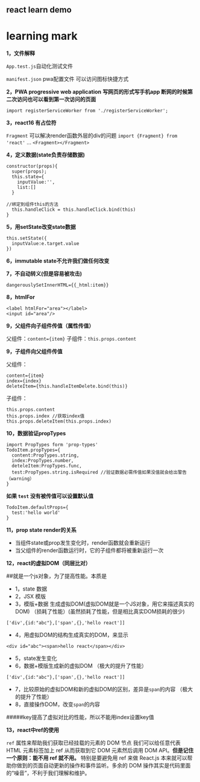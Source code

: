 ## react learn demo


# learning mark

**1，文件解释**

`App.test.js`自动化测试文件

`manifest.json` pwa配置文件 可以访问图标快捷方式

**2，PWA progressive web application**
**写网页的形式写手机app 断网的时候第二次访问也可以看到第一次访问的页面**

`import registerServiceWorker from './registerServiceWorker';`

**3，react16 有占位符**

`Fragment` 可以解决render函数外层的div的问题
`import {Fragment} from 'react'`
...
`<Fragment></Fragment>`

**4，定义数据(state负责存储数据)**

```
constructor(props){
  super(props);
  this.state={
    inputValue:'',
    list:[]
  }

//绑定到组件this的方法
  this.handleClick = this.handleClick.bind(this) 
}

```

**5，用setState改变state数据**

```
this.setState({
  inputValue:e.target.value
})
```

**6，immutable state不允许我们做任何改变**

**7，不自动转义(但是容易被攻击)**

`dangerouslySetInnerHTML={{_html:item}}`

**8，htmlFor**

```
<label htmlFor="area"></label>
<input id="area"/>
```

**9，父组件向子组件传值（属性传值）**

父组件：`content={item}`
子组件：`this.props.content`

**9，子组件向父组件传值**

父组件：

```
content={item} 
index={index}
deleteItem={this.handleItemDelete.bind(this)}
```

子组件：

```
this.props.content
this.props.index //获取index值
this.props.deleteItem(this.props.index)

``` 

**10，数据验证propTypes**

```
import PropTypes form 'prop-types'
TodoItem.propTypes={
  content:PropTypes.string,
  index:PropTypes.number,
  deteleItem:PropTypes.func,
  test:PropTypes.string.isRequired //验证数据必需传值如果没值就会给出警告（warning）
}
```

**如果 `test`  没有被传值可以设置默认值**

```
TodoItem.defaultProps={
  test:'hello world'
}

```

**11，prop state render的关系**

* 当组件state或prop发生变化时，render函数就会重新运行
* 当父组件的render函数运行时，它的子组件都将被重新运行一次

**12，react的虚拟DOM（同层比对）**

##就是一个js对象，为了提高性能。本质是

* 1，state 数据
* 2，JSX 模版
* 3，模版+数据 生成虚拟DOM(虚拟DOM就是一个JS对象，用它来描述真实的DOM) （损耗了性能）(虽然损耗了性能，但是相比真实DOM损耗的很少)


`['div',{id:"abc"},['span',{},'hello react']]`

* 4，用虚拟DOM的结构生成真实的DOM，来显示

`<div id="abc"><span>hello react</span></div>`

* 5，state发生变化
* 6，数据+模版生成新的虚拟DOM （极大的提升了性能）

`['div',{id:"abc"},['span',{},'hello react']]`

* 7，比较原始的虚拟DOM和新的虚拟DOM的区别，差异是`span`的内容 （极大的提升了性能）
* 8，直接操作DOM，改变`span`的内容

#####key提高了虚拟对比的性能，所以不能用index设置key值

**13，react中ref的使用**

`ref` 属性来帮助我们获取已经挂载的元素的 DOM 节点
我们可以给任意代表 HTML 元素标签加上 ref 从而获取到它 DOM 元素然后调用 DOM API。**但是记住一个原则：能不用 ref 就不用。**
特别是要避免用 ref 来做 React.js 本来就可以帮助你做到的页面自动更新的操作和事件监听。多余的 DOM 操作其实是代码里面的“噪音”，不利于我们理解和维护。



 